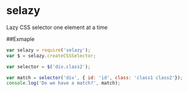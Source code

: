 selazy
======

Lazy CSS selector one element at a time

##Exmaple

```javascript
var selazy = require('selazy');
var $ = selazy.createCSSSelector;

var selector = $('div.class2');

var match = selector('div', { id: 'id', class: 'class1 class2'});
console.log('Do we have a match?', match);
```
